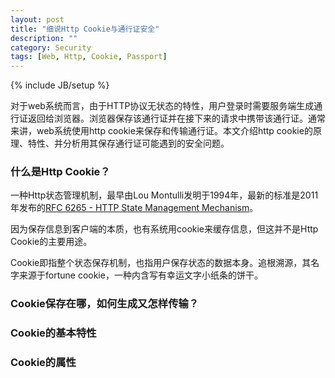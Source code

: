 ```yaml
---
layout: post
title: "细说Http Cookie与通行证安全"
description: ""
category: Security 
tags: [Web, Http, Cookie, Passport]
---
```

{% include JB/setup %}

对于web系统而言，由于HTTP协议无状态的特性，用户登录时需要服务端生成通行证返回给浏览器。浏览器保存该通行证并在接下来的请求中携带该通行证。通常来讲，web系统使用http cookie来保存和传输通行证。本文介绍http cookie的原理、特性、并分析用其保存通行证可能遇到的安全问题。

### 什么是Http Cookie？

一种Http状态管理机制，最早由Lou Montulli发明于1994年，最新的标准是2011年发布的[RFC 6265 - HTTP State Management Mechanism](https://tools.ietf.org/html/rfc6265)。

因为保存信息到客户端的本质，也有系统用cookie来缓存信息，但这并不是Http Cookie的主要用途。

Cookie即指整个状态保存机制，也指用户保存状态的数据本身。追根溯源，其名字来源于fortune cookie，一种内含写有幸运文字小纸条的饼干。

### Cookie保存在哪，如何生成又怎样传输？

### Cookie的基本特性

### Cookie的属性


